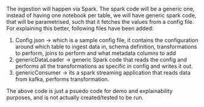 The ingestion will happen via Spark. The spark code will be a generic one, instead of having one notebook per table, we will have generic spark code, that will be parametrised, such that it fetches the values from a config file. 
For explaining this better, following files have been added:
1) Config.json -> which is a sample config file, it contains the configuration around which table to ingest data in, schema definition, transformations to perform, joins to perform and what metadata columns to add
2) genericDataLoader -> generic Spark code that reads the config and performs all the transformations as specific in config and writes it out.
3) genericConsumer -> its a spark streaming application that reads data from kafka, performs transformation.

The above code is just a psuedo code for demo and explainability purposes, and is not actually created/tested to be run. 
